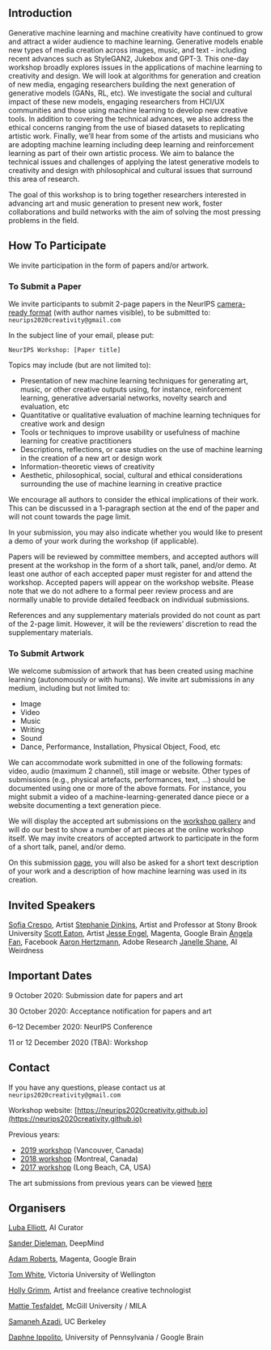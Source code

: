 ## Introduction

Generative machine learning and machine creativity have continued to grow and attract a wider audience to machine learning. Generative models enable new types of media creation across images, music, and text - including recent advances such as StyleGAN2, Jukebox and GPT-3. This one-day workshop broadly explores issues in the applications of machine learning to creativity and design. We will look at algorithms for generation and creation of new media, engaging researchers building the next generation of generative models (GANs, RL, etc). We investigate the social and cultural impact of these new models, engaging researchers from HCI/UX communities and those using machine learning to develop new creative tools. In addition to covering the technical advances, we also address the ethical concerns ranging from the use of biased datasets to replicating artistic work. Finally, we’ll hear from some of the artists and musicians who are adopting machine learning including deep learning and reinforcement learning as part of their own artistic process.  We aim to balance the technical issues and challenges of applying the latest generative models to creativity and design with philosophical and cultural issues that surround this area of research.

The goal of this workshop is to bring together researchers interested in advancing art and music generation to present new work, foster collaborations and build networks with the aim of solving the most pressing problems in the field.

## How To Participate

We invite participation in the form of papers and/or artwork.

### To Submit a Paper

We invite participants to submit 2-page papers in the NeurIPS [camera-ready format](https://nips.cc/Conferences/2020/PaperInformation/StyleFiles) (with author names visible), to be submitted to: `neurips2020creativity@gmail.com`

In the subject line of your email, please put:

```
NeurIPS Workshop: [Paper title]
```

Topics may include (but are not limited to):

* Presentation of new machine learning techniques for generating art, music, or other creative outputs using, for instance, reinforcement learning, generative adversarial networks, novelty search and evaluation, etc
* Quantitative or qualitative evaluation of machine learning techniques for creative work and design
* Tools or techniques to improve usability or usefulness of machine learning for creative practitioners
* Descriptions, reflections, or case studies on the use of machine learning in the creation of a new art or design work
* Information-theoretic views of creativity
* Aesthetic, philosophical, social, cultural and ethical considerations surrounding the use of machine learning in creative practice

We encourage all authors to consider the ethical implications of their work. This can be discussed in a 1-paragraph section at the end of the paper and will not count towards the page limit.

In your submission, you may also indicate whether you would like to present a demo of your work during the workshop (if applicable).

Papers will be reviewed by committee members, and accepted authors will present at the workshop in the form of a short talk, panel, and/or demo. At least one author of each accepted paper must register for and attend the workshop. Accepted papers will appear on the workshop website. Please note that we do not adhere to a formal peer review process and are normally unable to provide detailed feedback on individual submissions. 

References and any supplementary materials provided do not count as part of the 2-page limit. However, it will be the reviewers’ discretion to read the supplementary materials.

### To Submit Artwork

We welcome submission of artwork that has been created using machine learning (autonomously or with humans). We invite art submissions in any medium, including but not limited to:

* Image
* Video
* Music
* Writing
* Sound
* Dance, Performance, Installation, Physical Object, Food, etc 

We can accommodate work submitted in one of the following formats: video, audio (maximum 2 channel), still image or website. Other types of submissions (e.g., physical artefacts, performances, text, …) should be documented using one or more of the above formats. For instance, you might submit a video of a machine-learning-generated dance piece or a website documenting a text generation piece.

We will display the accepted art submissions on the [workshop gallery](http://www.aiartonline.com/) and will do our best to show a number of art pieces at the online workshop itself. We may invite creators of accepted artwork to participate in the form of a short talk, panel, and/or demo.

On this submission [page](https://docs.google.com/forms/d/e/1FAIpQLSd2SZvAtujcnOLmFvYQUN0qo5plCFi9dblwMabWc0_WibijEQ/viewform), you will also be asked for a short text description of your work and a description of how machine learning was used in its creation. 

## Invited Speakers

[Sofia Crespo](https://sofiacrespo.com/), Artist
[Stephanie Dinkins](https://www.stephaniedinkins.com), Artist and Professor at Stony Brook University
[Scott Eaton](http://www.scott-eaton.com), Artist
[Jesse Engel](https://research.google/people/JesseEngel), Magenta, Google Brain
[Angela Fan](https://ai.facebook.com/people/angela-fan/), Facebook
[Aaron Hertzmann](http://www.dgp.toronto.edu/~hertzman/), Adobe Research
[Janelle Shane](https://aiweirdness.com/aboutme), AI Weirdness

## Important Dates

9 October 2020: Submission date for papers and art

30 October 2020: Acceptance notification for papers and art

6–12 December 2020: NeurIPS Conference

11 or 12 December 2020 (TBA): Workshop

## Contact

If you have any questions, please contact us at `neurips2020creativity@gmail.com`

Workshop website: [https://neurips2020creativity.github.io](https://neurips2020creativity.github.io)

Previous years:

* [2019 workshop](http://neurips2019creativity.github.io/) (Vancouver, Canada)
* [2018 workshop](https://nips2018creativity.github.io/) (Montreal, Canada)
* [2017 workshop](https://nips2017creativity.github.io/) (Long Beach, CA, USA)

The art submissions from previous years can be viewed [here](http://www.aiartonline.com/)

## Organisers

[Luba Elliott](https://twitter.com/elluba), AI Curator

[Sander Dieleman](https://twitter.com/sedielem), DeepMind

[Adam Roberts](https://twitter.com/ada_rob),  Magenta, Google Brain

[Tom White](https://twitter.com/dribnet), Victoria University of Wellington

[Holly Grimm](https://twitter.com/hollygrimm), Artist and freelance creative technologist

[Mattie Tesfaldet](https://twitter.com/mtesfald), McGill University / MILA

[Samaneh Azadi](https://twitter.com/smnh_azadi), UC Berkeley

[Daphne Ippolito](https://twitter.com/daphneipp), University of Pennsylvania / Google Brain
